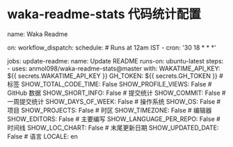 # waka-readme-stats 代码统计配置

name: Waka Readme

on:
  workflow_dispatch:
  schedule:
    # Runs at 12am IST
    - cron: '30 18 * * *'

jobs:
  update-readme:
    name: Update README
    runs-on: ubuntu-latest
    steps:
      - uses: anmol098/waka-readme-stats@master
        with:
          WAKATIME_API_KEY: ${{ secrets.WAKATIME_API_KEY }}
          GH_TOKEN: ${{ secrets.GH_TOKEN }}
          # 标签
          SHOW_TOTAL_CODE_TIME: False
          SHOW_PROFILE_VIEWS: False
          # GitHub 数据
          SHOW_SHORT_INFO: False
          # 提交统计
          SHOW_COMMIT: False
          # 一周提交统计
          SHOW_DAYS_OF_WEEK: False
          # 操作系统
          SHOW_OS: False
          # 项目
          SHOW_PROJECTS: False
          # 时区
          SHOW_TIMEZONE: False
          # 编辑器
          SHOW_EDITORS: False
          # 主要编写
          SHOW_LANGUAGE_PER_REPO: False
          # 时间线
          SHOW_LOC_CHART: False
          # 末尾更新日期
          SHOW_UPDATED_DATE: False
          # 语言
          LOCALE: en
